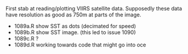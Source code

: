 First stab at reading/plotting VIIRS satellite data. Supposedly these data have
resolution as good as 750m at parts of the image.

* 1089a.R show SST as dots (decimated for speed)
* 1089b.R show SST image. (this led to issue 1090)
* 1089c.R ?
* 1089d.R working towards code that might go into oce

